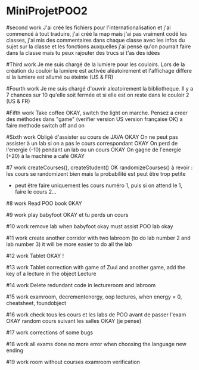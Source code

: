 MiniProjetPOO2
==============
#second work
J'ai créé les fichiers pour l'internationalisation et j'ai commencé à tout traduire, j'ai créé la map mais j'ai pas vraiment
codé les classes, j'ai mis des commentaires dans chaque classe avec les infos du sujet sur la classe et les fonctions auxquelles
j'ai pensé qu'on pourrait faire dans la classe mais tu peux rajouter des trucs si t'as des idées


#Third work
Je me suis chargé de la lumiere pour les couloirs. Lors de la création du couloir la lumiere est activée aléatoirement et l'affichage differe si la lumiere est allumé ou éteinte (US & FR)

#Fourth work
Je me suis chargé d'ouvrir aleatoirement la bibliotheque. Il y a 7 chances sur 10 qu'elle soit fermée et si elle est on reste dans le couloir 2 (US & FR)

#Fifth work
Take coffee OKAY, switch the light on marche. Pensez a creer des méthodes dans "game" (verifier version US version française OK)
a faire methode switch off and on

#Sixth work
Obligé d'assister au cours de JAVA OKAY
On ne peut pas assister à un lab si on a pas le cours correspondant OKAY
On perd de l'energie (-10) pendant un lab ou un cours OKAY
On gagne de l'energie (+20) à la machine a café OKAY

#7 work
createCourses(), createStudent() OK
randomizeCourses() à revoir : les cours se randomizent bien mais la probabilité est peut être trop petite
+ peut être faire uniquement les cours numéro 1, puis si on attend le 1, faire le cours 2...

#8 work
Read POO book 0KAY

#9 work
play babyfoot OKAY
et tu perds un cours 

#10 work
remove lab when babyfoot okay
must assist POO lab okay

#11 work
create another corridor with two labroom (to do lab number 2 and lab number 3) it will be more easier to do all the lab

#12 work
Tablet OKAY !

#13 work
Tablet correction with game of Zuul and another game, add the key of a lecture in the object Lecture

#14 work
Delete redundant code in lectureroom and labroom

#15 work
examroom, decrementenergy, oop lectures, when energy = 0, cheatsheet, foundobject

#16 work
check tous les cours et les labs de POO avant de passer l'exam OKAY
random cours suivant les salles OKAY (je pense)

#17 work
corrections of some bugs

#18 work
all exams done
no more error when choosing the language
new ending

#19 work
room without courses
examroom verification